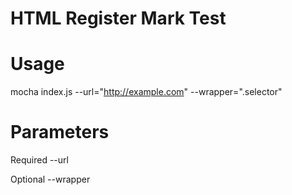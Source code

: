# HTML Register Mark Test

# Usage

mocha index.js --url="http://example.com" --wrapper=".selector"

# Parameters

Required
--url

Optional
--wrapper
